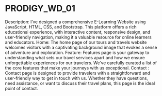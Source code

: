 # PRODIGY_WD_01
Description:
I've designed a comprehensive E-Learning Website using JavaScript, HTML, CSS, and Bootstrap. This platform offers a rich educational experience, with interactive content, responsive design, and user-friendly navigation, making it a valuable resource for online learners and educators.
Home: The home page of our tours and travels website welcomes visitors with a captivating background image that evokes a sense of adventure and exploration.
Feature: Features page is your gateway to understanding what sets our travel services apart and how we ensure unforgettable experiences for our travelers. We've carefully curated a list of the core features that make your journeys with us exceptional.
Contact : Contact page is designed to provide travelers with a straightforward and user-friendly way to get in touch with us. Whether they have questions, need assistance, or want to discuss their travel plans, this page is the ideal point of contact.
